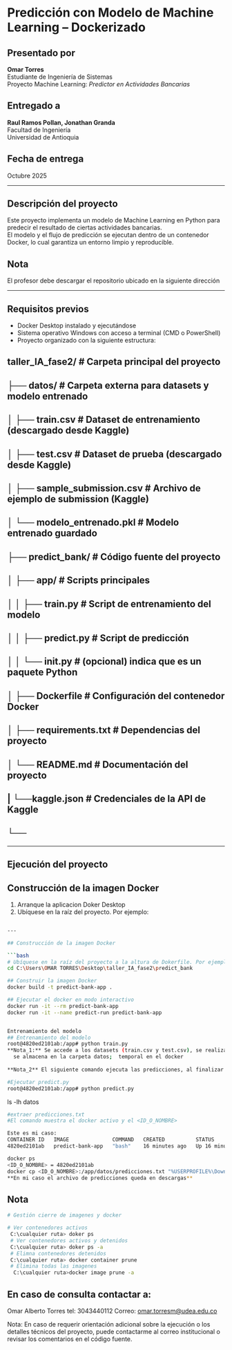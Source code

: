 # Predicción con Modelo de Machine Learning – Dockerizado

## Presentado por
**Omar Torres**  
Estudiante de Ingeniería de Sistemas  
Proyecto Machine Learning: *Predictor en Actividades Bancarias*

## Entregado a
**Raul Ramos Pollan, Jonathan Granda**  
Facultad de Ingeniería  
Universidad de Antioquia

## Fecha de entrega
Octubre 2025

---

## Descripción del proyecto

Este proyecto implementa un modelo de Machine Learning en Python para predecir el resultado de ciertas actividades bancarias.  
El modelo y el flujo de predicción se ejecutan dentro de un contenedor Docker, lo cual garantiza un entorno limpio y reproducible.

## Nota
El profesor debe descargar el repositorio ubicado en la siguiente dirección

---

## Requisitos previos

- Docker Desktop instalado y ejecutándose
- Sistema operativo Windows con acceso a terminal (CMD o PowerShell)
- Proyecto organizado con la siguiente estructura:

## taller_IA_fase2/ # Carpeta principal del proyecto
## ├── datos/ # Carpeta externa para datasets y modelo entrenado
## │ ├── train.csv # Dataset de entrenamiento (descargado desde Kaggle)
## │ ├── test.csv # Dataset de prueba (descargado desde Kaggle)
## │ ├── sample_submission.csv # Archivo de ejemplo de submission (Kaggle)
## │ └── modelo_entrenado.pkl  # Modelo entrenado guardado
## ├── predict_bank/      # Código fuente del proyecto
## │ ├── app/             # Scripts principales
## │ │ ├── train.py       # Script de entrenamiento del modelo
## │ │ ├── predict.py     # Script de predicción
## │ │ └── init.py        # (opcional) indica que es un paquete Python
## │ ├── Dockerfile       # Configuración del contenedor Docker
## │ ├── requirements.txt # Dependencias del proyecto
## │ └── README.md        #  Documentación del proyecto
## | └──kaggle.json       # Credenciales de la API de Kaggle
## └──



---
## Ejecución del proyecto
## Construcción de la imagen Docker

1. Arranque la aplicacion Doker Desktop
2. Ubíquese en la raíz del proyecto. Por ejemplo:

```bash

---

## Construcción de la imagen Docker

```bash
# Ubíquese en la raíz del proyecto a la altura de Dokerfile. Por ejemplo (Mi caso):
cd C:\Users\OMAR TORRES\Desktop\taller_IA_fase2\predict_bank

## Construir la imagen Docker
docker build -t predict-bank-app .

## Ejecutar el docker en modo interactivo
docker run -it --rm predict-bank-app
docker run -it --name predict-run predict-bank-app
```

```bash

Entrenamiento del modelo
## Entrenamiento del modelo
root@4820ed2101ab:/app# python train.py
**Nota_1:** Se accede a los datasets (train.csv y test.csv), se realiza el entrenamiento, el modelo entrenado
  se almacena en la carpeta datos;  temporal en el docker
 
**Nota_2** El siguiente comando ejecuta las predicciones, al finalizar se descarga en la carpata temporal datos el archivo predicciones.txt

#Ejecutar predict.py
root@4820ed2101ab:/app# python predict.py

```
ls -lh datos  
```bash
#extraer predicciones.txt
#El comando muestra el docker activo y el <ID_O_NOMBRE>

Este es mi caso:
CONTAINER ID   IMAGE              COMMAND   CREATED          STATUS          PORTS     NAMES
4820ed2101ab   predict-bank-app   "bash"    16 minutes ago   Up 16 minutes             epic_zhukovsky

docker ps
<ID_O_NOMBRE> = 4820ed2101ab
docker cp <ID_O_NOMBRE>:/app/datos/predicciones.txt "%USERPROFILE%\Downloads\predicciones.txt"
**En mi caso el archivo de predicciones queda en descargas**

```

## Nota

```bash
# Gestión cierre de imagenes y docker

# Ver contenedores activos
 C:\cualquier ruta> doker ps
 # Ver contenedores activos y detenidos
 C:\cualquier ruta> doker ps -a
 # Elimna contenedores detenidos
 C:\cualquier ruta> docker container prune
 # Elimina todas las imagenes 
  C:\cualquier ruta>docker image prune -a

```
## En caso de consulta contactar a:
Omar Alberto Torres
tel: 3043440112
Correo: omar.torresm@udea.edu.co

Nota: En caso de requerir orientación adicional sobre la ejecución o los detalles técnicos del proyecto, puede contactarme al correo institucional o revisar los comentarios en el código fuente.





